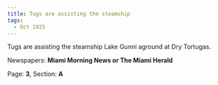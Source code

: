 ```yaml
---  
title: Tugs are assisting the steamship  
tags:  
  - Oct 1925  
---  
```

  
Tugs are assisting the steamship Lake Gunni aground at Dry Tortugas.  
  
Newspapers: **Miami Morning News or The Miami Herald**  
  
Page: **3**, Section: **A** 
